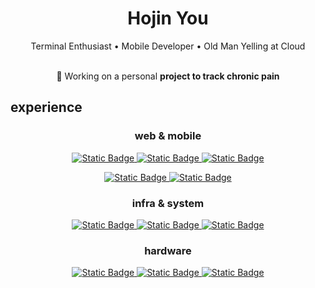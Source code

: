 <div align="center">
  <h1>Hojin You</h1>
  <div>Terminal Enthusiast • Mobile Developer • Old Man Yelling at Cloud</div>
  <br />
  <p>
    🔭 Working on a personal <strong>project to track chronic pain</strong>
  </p>
  <!-- <p>
    📝 I rarely write posts at my <a href="https://www.0ffline.tech/posts/">personal website</a>
  </p> -->
  <h2 align="left">
  experience
  </h2>
  <h3>
    web & mobile
  </h3>
  <a href="https://nextjs.org/" target="_blank" rel="noreferrer">
    <img alt="Static Badge"
      src="https://img.shields.io/badge/Next.js-121212?style=for-the-badge&logo=nextdotjs&logoColor=%23FFFFFF&logoSize=auto">
  </a>
  <a href="https://figma.com/" target="_blank" rel="noreferrer">
    <img alt="Static Badge"
      src="https://img.shields.io/badge/svelte-121212?style=for-the-badge&logo=svelte&logoColor=%23FF3E00&logoSize=auto">
  </a>
    <a href="https://swift.org" target="_blank" rel="noreferrer">
    <img alt="Static Badge"
      src="https://img.shields.io/badge/swift-121212?style=for-the-badge&logo=swift&logoColor=%23F05138&logoSize=auto">
  </a>
  <p>
    <a href="https://www.npmjs.com/" target="_blank" rel="noreferrer">
      <img alt="Static Badge"
        src="https://img.shields.io/badge/Node.js-121212?style=for-the-badge&logo=nodedotjs&logoColor=%235FA04E">
    </a>
    <a href="https://nginx.org/en/" target="_blank" rel="noreferrer">
      <img alt="Static Badge"
        src="https://img.shields.io/badge/nginx-121212?style=for-the-badge&logo=nginx&logoColor=%23009639">
    </a>
    <!-- <a href="https://dotnet.microsoft.com/en-us/" target="_blank" rel="noreferrer">
      <img alt="Static Badge"
        src="https://img.shields.io/badge/Core-121212?style=for-the-badge&logo=dotnet&logoColor=%23512BD4&logoSize=auto">
    </a> -->
    <h3>
      infra & system
    </h3>
    <a href="https://www.gnu.org/gnu/linux-and-gnu.en.html" target="_blank" rel="noreferrer">
      <img alt="Static Badge"
        src="https://img.shields.io/badge/GNU/Linux-121212?style=for-the-badge&logo=linux&logoColor=%23FCC624">
    </a>
    <a href="https://www.docker.com/" target="_blank" rel="noreferrer">
      <img alt="Static Badge"
        src="https://img.shields.io/badge/Docker-121212?style=for-the-badge&logo=docker&logoColor=%232496ED&logoSize=auto">
    </a>
    <a href="https://www.mqtt.org/" target="_blank" rel="noreferrer">
      <img alt="Static Badge"
        src="https://img.shields.io/badge/mqtt-121212?style=for-the-badge&logo=mqtt&logoColor=%23660066&logoSize=auto">
    </a>
    <h3>
      hardware
    </h3>
    <a href="https://www.arduino.cc/" target="_blank" rel="noreferrer">
      <img alt="Static Badge"
        src="https://img.shields.io/badge/Arduino-121212?style=for-the-badge&logo=arduino&logoColor=%23A6D157&logoSize=auto">
    </a>
    <a href="https://www.espressif.com/en/products/socs/esp32" target="_blank" rel="noreferrer">
      <img alt="Static Badge"
        src="https://img.shields.io/badge/ESP32-121212?style=for-the-badge&logo=espressif&logoColor=%23FF4B3A&logoSize=auto">
    </a>
    <a href="https://www.raspberrypi.org/" target="_blank" rel="noreferrer">
      <img alt="Static Badge"
        src="https://img.shields.io/badge/Pi-121212?style=for-the-badge&logo=raspberrypi&logoColor=%23A22846&logoSize=auto">
    </a>
  </p>
</div>
